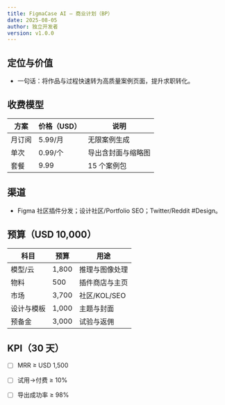 ```yaml
---
title: FigmaCase AI — 商业计划（BP）
date: 2025-08-05
author: 独立开发者
version: v1.0.0
---
```


## 定位与价值

- 一句话：将作品与过程快速转为高质量案例页面，提升求职转化。

## 收费模型

| 方案 | 价格（USD） | 说明 |
|---|---|---|
| 月订阅 | 5.99/月 | 无限案例生成 |
| 单次 | 0.99/个 | 导出含封面与缩略图 |
| 套餐 | 9.99 | 15 个案例包 |

## 渠道

- Figma 社区插件分发；设计社区/Portfolio SEO；Twitter/Reddit #Design。

## 预算（USD 10,000）

| 科目 | 预算 | 用途 |
|---|---|---|
| 模型/云 | 1,800 | 推理与图像处理 |
| 物料 | 500 | 插件商店与主页 |
| 市场 | 3,700 | 社区/KOL/SEO |
| 设计与模板 | 1,000 | 主题与封面 |
| 预备金 | 3,000 | 试验与返佣 |

## KPI（30 天）

- [ ] MRR ≥ USD 1,500
- [ ] 试用→付费 ≥ 10%
- [ ] 导出成功率 ≥ 98%

